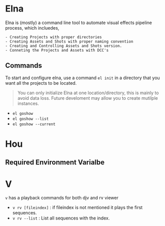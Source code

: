 # Elna
Elna is (mostly) a command line tool to automate visual effects pipeline process, which incluedes,

    - Creating Projects with proper directories
    - Creating Assets and Shots with proper naming convention
    - Creating and Controlling Assets and Shots version.
    - Conneting the Projects and Assets with DCC's 

## Commands
To start and configure elna, use a command `el init` in a directory that you want all the projects to be located. 
> You can only initialize Elna at one location/directory, this is mainly to avoid data loss. Future develoment may allow you to create mutilple instances.
-  `el goshow`
-  `el goshow --list`
-  `el goshow --current`


# Hou
## Required Environment Varialbe

# V
`v` has a playback commands for both djv and rv viewer
- `v rv [fileindex]` : if fileindex is not mentioned it plays the first sequences. 
- `v rv --list`      : List all sequences with the index.